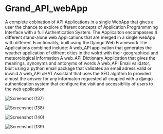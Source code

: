 # Grand_API_webApp
A complete cobination of API Applications in a single WebApp that gives a user the chance to explore different concepts of Application Programmming Interface with a full Authentication System.
The Applicaiton encompasses 4 different stand-alone web Applications that are merged in a single webApp with different Functionality, built using the Django Web Framework
The Applications combined include:
A web_API application that generates the weather application of diffrent cities in the wolrd with their geographical and meteorological information
A web_API Dictionary Application that gives the meanings, synonyms and antonyms of words
A web_API Email validator, biult using a python email package that validates an email adress valid or invalid 
A web_API cHAT Assistant that uses the SEO algrithm to provided almost the answer for any informaton requested
all coupled with a django authentication system that configure the visit and accessibility of users to the web application

![Screenshot (137)](https://user-images.githubusercontent.com/115407251/231179317-8275843a-7b9c-47b8-b734-60cdefc35948.png)


![Screenshot (138)](https://user-images.githubusercontent.com/115407251/231180011-14e49b57-0357-4aa7-b4ca-9c6b1de51492.png)

![Screenshot (140)](https://user-images.githubusercontent.com/115407251/231180320-f98ffb79-3182-40c6-ae81-3808a0ca22f7.png)



![Screenshot (139)](https://user-images.githubusercontent.com/115407251/231180614-860611d0-0f03-4cfa-819e-f58958f46e23.png)
